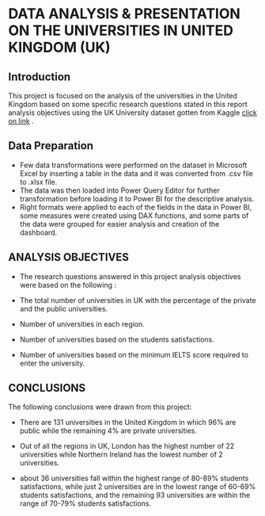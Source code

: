 # DATA ANALYSIS & PRESENTATION ON THE UNIVERSITIES IN UNITED KINGDOM (UK)

## Introduction 
This project is focused on the analysis of the universities in the United Kingdom based on some specific research questions stated in this report analysis objectives using the UK University dataset gotten from Kaggle [click on link](https://www.kaggle.com/datasets/mayureshkoli/best-universities-in-the-united-kingdom) .

## Data Preparation
* Few data transformations were performed on the dataset in Microsoft Excel by inserting a table in the data and it was converted from .csv file to .xlsx file.
* The data was then loaded into Power Query Editor for further transformation before loading it to Power BI for the descriptive analysis.
* Right formats were applied to each of the fields in the data in Power BI, some measures were created using DAX functions, and some parts of the data were grouped for easier analysis and creation of the dashboard. 

## ANALYSIS OBJECTIVES

* The research questions answered in this project analysis objectives were based on the following :

* The total number of universities in UK with the percentage of the private and the public universities.

* Number of universities in each region.

* Number of universities based on the students satisfactions.

* Number of universities based on the minimum IELTS score required to enter the university.

## CONCLUSIONS

The following conclusions were drawn from this project:

* There are 131 universities in the United Kingdom in which 96% are public while the remaining 4% are private universities.

* Out of all the regions in UK, London has the highest number of  22 universities while Northern Ireland has the lowest number of 2 universities.

* about 36 universities fall within the highest range of 80-89% students satisfactions, while just 2 universities are in the lowest range of 60-69% students satisfactions, and the remaining 93 universities  are within the range of 70-79% students satisfactions.


